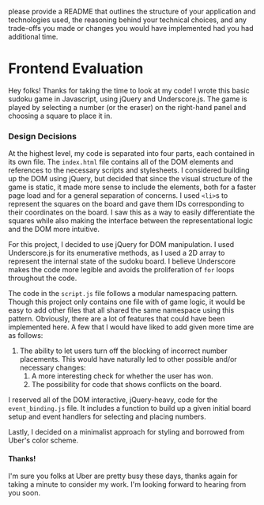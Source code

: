 please provide a README that outlines the structure of your application and technologies used, the reasoning behind your technical choices, and any trade-offs you made or changes you would have implemented had you had additional time.


# Frontend Evaluation

Hey folks! Thanks for taking the time to look at my code! I wrote this basic sudoku game in Javascript, using jQuery and Underscore.js. The game is played by selecting a number (or the eraser) on the right-hand panel and choosing a square to place it in.


### Design Decisions

At the highest level, my code is separated into four parts, each contained in its own file. The `index.html` file contains all of the DOM elements and references to the necessary scripts and stylesheets. I considered building up the DOM using jQuery, but decided that since the visual structure of the game is static, it made more sense to include the elements, both for a faster page load and for a general separation of concerns. I used `<li>`s to represent the squares on the board and gave them IDs corresponding to their coordinates on the board. I saw this as a way to easily differentiate the squares while also making the interface between the representational logic and the DOM more intuitive.

For this project, I decided to use jQuery for DOM manipulation. I used Underscore.js for its enumerative methods, as I used a 2D array to represent the internal state of the sudoku board. I believe Underscore makes the code more legible and avoids the proliferation of `for` loops throughout the code.

The code in the `script.js` file follows a modular namespacing pattern. Though this project only contains one file with of game logic, it would be easy to add other files that all shared the same namespace using this pattern. Obviously, there are a lot of features that could have been implemented here. A few that I would have liked to add given more time are as follows:

1. The ability to let users turn off the blocking of incorrect number placements. This would have naturally led to other possible and/or necessary changes:
     1. A more interesting check for whether the user has won.
     2. The possibility for code that shows conflicts on the board.

I reserved all of the DOM interactive, jQuery-heavy, code for the `event_binding.js` file. It includes a function to build up a given initial board setup and event handlers for selecting and placing numbers.

Lastly, I decided on a minimalist approach for styling and borrowed from Uber's color scheme. 


#### Thanks!

I'm sure you folks at Uber are pretty busy these days, thanks again for taking a minute to consider my work. I'm looking forward to hearing from you soon.


<!-- possible Q's:
how would you build up the board with jQuery 
how would you construct a better win condition -->